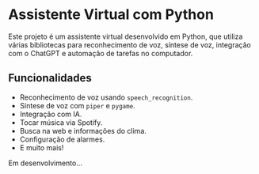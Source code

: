 # Assistente Virtual com Python

Este projeto é um assistente virtual desenvolvido em Python, que utiliza várias bibliotecas para reconhecimento de voz, síntese de voz, integração com o ChatGPT e automação de tarefas no computador.

## Funcionalidades
- Reconhecimento de voz usando `speech_recognition`.
- Síntese de voz com `piper` e `pygame`.
- Integração com IA.
- Tocar música via Spotify.
- Busca na web e informações do clima.
- Configuração de alarmes.
- E muito mais!

Em desenvolvimento...